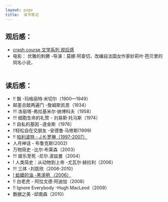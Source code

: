 ```yaml
---
layout: page
title:  读书笔记
---
```

## 观后感： <br>
* [crash course 文学系列 观后感](/读后感/crashcourse1)
* 电影： 优雅的刺猬 -导演：莫娜·阿查切，改编自法国女作家妙莉叶·芭贝里的同名小说，
<br><br>

## 读后感： <br>

* !! 飘 -玛格丽特·米切尔（1900—1949）
* 邮差总敲两遍门 -詹姆斯凯恩（1934）
* !!! 洛丽塔-弗拉基米尔·纳博科夫（1958）
* !!! 细胞生命的礼赞 - 刘易斯·托马斯（1974）
* !! 自私的基因 -道金斯（1976）
* !!轻松自在交朋友 -安德鲁·马修斯(1999)
* !! [哈利波特 - J·K·罗琳（1997-2007）](/读后感/harrypotter)
* 人月神话 - 布鲁克斯(2002) 
* 万物简史 -比尔·布莱森（2003）
* !!! 娱乐至死 -尼尔.波兹曼（2004）
* ! 人类简史：从动物到上帝 -尤瓦尔·赫拉利（2006）
* !!! 三体 -刘慈欣（2006-2010）
* [! 蛤蟆的油 -黑泽明 （2006）](/读后感/蛤蟆的油)
* !! 白老虎 - 阿拉文德·阿迪加（2008）
* !! Ignore Everybody -Hugh MacLeod（2009）
* 数据之美 -邱南森（2010）





